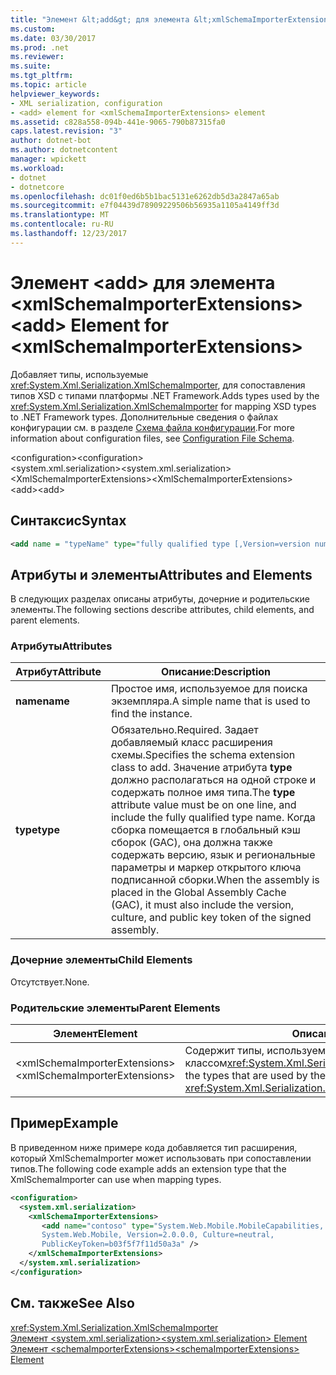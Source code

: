 ```yaml
---
title: "Элемент &lt;add&gt; для элемента &lt;xmlSchemaImporterExtensions&gt;"
ms.custom: 
ms.date: 03/30/2017
ms.prod: .net
ms.reviewer: 
ms.suite: 
ms.tgt_pltfrm: 
ms.topic: article
helpviewer_keywords:
- XML serialization, configuration
- <add> element for <xmlSchemaImporterExtensions> element
ms.assetid: c828a558-094b-441e-9065-790b87315fa0
caps.latest.revision: "3"
author: dotnet-bot
ms.author: dotnetcontent
manager: wpickett
ms.workload:
- dotnet
- dotnetcore
ms.openlocfilehash: dc01f0ed6b5b1bac5131e6262db5d3a2847a65ab
ms.sourcegitcommit: e7f04439d78909229506b56935a1105a4149ff3d
ms.translationtype: MT
ms.contentlocale: ru-RU
ms.lasthandoff: 12/23/2017
---
```

# <a name="ltaddgt-element-for-ltxmlschemaimporterextensionsgt"></a><span data-ttu-id="b4113-102">Элемент &lt;add&gt; для элемента &lt;xmlSchemaImporterExtensions&gt;</span><span class="sxs-lookup"><span data-stu-id="b4113-102">&lt;add&gt; Element for &lt;xmlSchemaImporterExtensions&gt;</span></span>
<span data-ttu-id="b4113-103">Добавляет типы, используемые <xref:System.Xml.Serialization.XmlSchemaImporter>, для сопоставления типов XSD с типами платформы .NET Framework.</span><span class="sxs-lookup"><span data-stu-id="b4113-103">Adds types used by the <xref:System.Xml.Serialization.XmlSchemaImporter> for mapping XSD types to .NET Framework types.</span></span> <span data-ttu-id="b4113-104">Дополнительные сведения о файлах конфигурации см. в разделе [Схема файла конфигурации](../../../docs/framework/configure-apps/file-schema/index.md).</span><span class="sxs-lookup"><span data-stu-id="b4113-104">For more information about configuration files, see [Configuration File Schema](../../../docs/framework/configure-apps/file-schema/index.md).</span></span>  
  
 <span data-ttu-id="b4113-105">\<configuration></span><span class="sxs-lookup"><span data-stu-id="b4113-105">\<configuration></span></span>  
<span data-ttu-id="b4113-106">\<system.xml.serialization></span><span class="sxs-lookup"><span data-stu-id="b4113-106">\<system.xml.serialization></span></span>  
<span data-ttu-id="b4113-107">\<XmlSchemaImporterExtensions></span><span class="sxs-lookup"><span data-stu-id="b4113-107">\<XmlSchemaImporterExtensions></span></span>  
<span data-ttu-id="b4113-108">\<add></span><span class="sxs-lookup"><span data-stu-id="b4113-108">\<add></span></span>  
  
## <a name="syntax"></a><span data-ttu-id="b4113-109">Синтаксис</span><span class="sxs-lookup"><span data-stu-id="b4113-109">Syntax</span></span>  
  
```xml  
<add name = "typeName" type="fully qualified type [,Version=version number] [,Culture=culture] [,PublicKeyToken= token]"/>  
```  
  
## <a name="attributes-and-elements"></a><span data-ttu-id="b4113-110">Атрибуты и элементы</span><span class="sxs-lookup"><span data-stu-id="b4113-110">Attributes and Elements</span></span>  
 <span data-ttu-id="b4113-111">В следующих разделах описаны атрибуты, дочерние и родительские элементы.</span><span class="sxs-lookup"><span data-stu-id="b4113-111">The following sections describe attributes, child elements, and parent elements.</span></span>  
  
### <a name="attributes"></a><span data-ttu-id="b4113-112">Атрибуты</span><span class="sxs-lookup"><span data-stu-id="b4113-112">Attributes</span></span>  
  
|<span data-ttu-id="b4113-113">Атрибут</span><span class="sxs-lookup"><span data-stu-id="b4113-113">Attribute</span></span>|<span data-ttu-id="b4113-114">Описание:</span><span class="sxs-lookup"><span data-stu-id="b4113-114">Description</span></span>|  
|---------------|-----------------|  
|<span data-ttu-id="b4113-115">**name**</span><span class="sxs-lookup"><span data-stu-id="b4113-115">**name**</span></span>|<span data-ttu-id="b4113-116">Простое имя, используемое для поиска экземпляра.</span><span class="sxs-lookup"><span data-stu-id="b4113-116">A simple name that is used to find the instance.</span></span>|  
|<span data-ttu-id="b4113-117">**type**</span><span class="sxs-lookup"><span data-stu-id="b4113-117">**type**</span></span>|<span data-ttu-id="b4113-118">Обязательно.</span><span class="sxs-lookup"><span data-stu-id="b4113-118">Required.</span></span> <span data-ttu-id="b4113-119">Задает добавляемый класс расширения схемы.</span><span class="sxs-lookup"><span data-stu-id="b4113-119">Specifies the schema  extension class to add.</span></span> <span data-ttu-id="b4113-120">Значение атрибута **type** должно располагаться на одной строке и содержать полное имя типа.</span><span class="sxs-lookup"><span data-stu-id="b4113-120">The **type** attribute value must be on one line, and include the fully qualified type name.</span></span> <span data-ttu-id="b4113-121">Когда сборка помещается в глобальный кэш сборок (GAC), она должна также содержать версию, язык и региональные параметры и маркер открытого ключа подписанной сборки.</span><span class="sxs-lookup"><span data-stu-id="b4113-121">When the assembly is placed in the Global Assembly Cache (GAC), it must also include the version, culture, and public key token of the signed assembly.</span></span>|  
  
### <a name="child-elements"></a><span data-ttu-id="b4113-122">Дочерние элементы</span><span class="sxs-lookup"><span data-stu-id="b4113-122">Child Elements</span></span>  
 <span data-ttu-id="b4113-123">Отсутствует.</span><span class="sxs-lookup"><span data-stu-id="b4113-123">None.</span></span>  
  
### <a name="parent-elements"></a><span data-ttu-id="b4113-124">Родительские элементы</span><span class="sxs-lookup"><span data-stu-id="b4113-124">Parent Elements</span></span>  
  
|<span data-ttu-id="b4113-125">Элемент</span><span class="sxs-lookup"><span data-stu-id="b4113-125">Element</span></span>|<span data-ttu-id="b4113-126">Описание:</span><span class="sxs-lookup"><span data-stu-id="b4113-126">Description</span></span>|  
|-------------|-----------------|  
|<span data-ttu-id="b4113-127">\<xmlSchemaImporterExtensions></span><span class="sxs-lookup"><span data-stu-id="b4113-127">\<xmlSchemaImporterExtensions></span></span>|<span data-ttu-id="b4113-128">Содержит типы, используемые классом<xref:System.Xml.Serialization.XmlSchemaImporter>.</span><span class="sxs-lookup"><span data-stu-id="b4113-128">Contains the types that are used by the <xref:System.Xml.Serialization.XmlSchemaImporter>.</span></span>|  
  
## <a name="example"></a><span data-ttu-id="b4113-129">Пример</span><span class="sxs-lookup"><span data-stu-id="b4113-129">Example</span></span>  
 <span data-ttu-id="b4113-130">В приведенном ниже примере кода добавляется тип расширения, который XmlSchemaImporter может использовать при сопоставлении типов.</span><span class="sxs-lookup"><span data-stu-id="b4113-130">The following code example adds an extension type that the XmlSchemaImporter can use when mapping types.</span></span>  
  
```xml  
<configuration>  
  <system.xml.serialization>  
    <xmlSchemaImporterExtensions>  
       <add name="contoso" type="System.Web.Mobile.MobileCapabilities,   
       System.Web.Mobile, Version=2.0.0.0, Culture=neutral,   
       PublicKeyToken=b03f5f7f11d50a3a" />   
    </xmlSchemaImporterExtensions>  
  </system.xml.serialization>  
</configuration>  
```  
  
## <a name="see-also"></a><span data-ttu-id="b4113-131">См. также</span><span class="sxs-lookup"><span data-stu-id="b4113-131">See Also</span></span>  
 <xref:System.Xml.Serialization.XmlSchemaImporter>  
 [<span data-ttu-id="b4113-132">Элемент \<system.xml.serialization></span><span class="sxs-lookup"><span data-stu-id="b4113-132">\<system.xml.serialization> Element</span></span>](../../../docs/standard/serialization/system-xml-serialization-element.md)  
 [<span data-ttu-id="b4113-133">Элемент \<schemaImporterExtensions></span><span class="sxs-lookup"><span data-stu-id="b4113-133">\<schemaImporterExtensions> Element</span></span>](../../../docs/standard/serialization/schemaimporterextensions-element.md)
